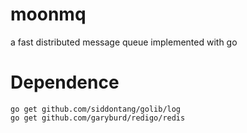 # moonmq

a fast distributed message queue implemented with go

# Dependence

    go get github.com/siddontang/golib/log
    go get github.com/garyburd/redigo/redis